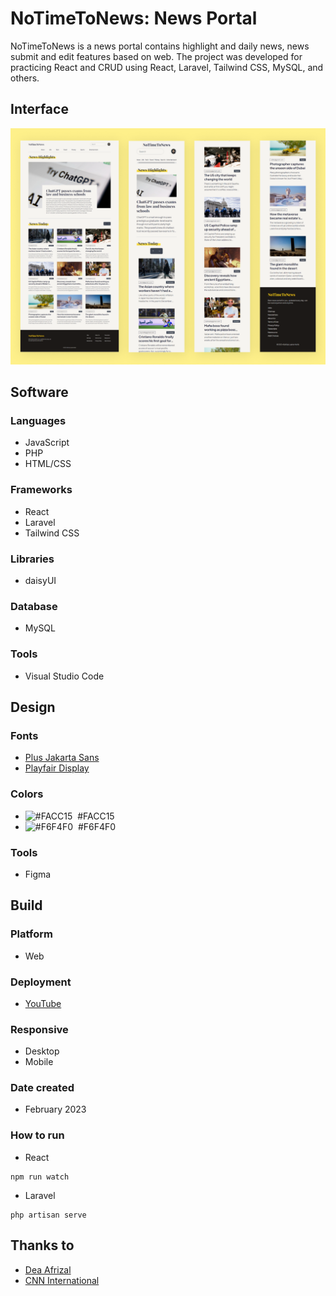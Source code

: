# NoTimeToNews: News Portal
NoTimeToNews is a news portal contains highlight and daily news, news submit and edit features based on web. The project was developed for practicing React and CRUD using React, Laravel, Tailwind CSS, MySQL, and others.

## Interface
![Interface](https://raw.githubusercontent.com/luqmanherifa/luqman-herifa-personal-portfolio-v2/main/public/works/notimetonews.png)

## Software
### Languages
  - JavaScript
  - PHP
  - HTML/CSS

### Frameworks
  - React
  - Laravel
  - Tailwind CSS

### Libraries
  - daisyUI

### Database
  - MySQL

### Tools
  - Visual Studio Code

## Design
### Fonts
  - [Plus Jakarta Sans](https://fonts.google.com/specimen/Plus+Jakarta+Sans)
  - [Playfair Display](https://fonts.google.com/specimen/Playfair+Display)

### Colors
  - ![#FACC15](https://placehold.co/20x20/FACC15/FACC15.png)  #FACC15
  - ![#F6F4F0](https://placehold.co/20x20/F6F4F0/F6F4F0.png)  #F6F4F0

### Tools
  - Figma

## Build
### Platform
  - Web

### Deployment
  - [YouTube](https://youtu.be/DtDKl8th9u8)

### Responsive
  - Desktop
  - Mobile

### Date created
  - February 2023

### How to run
  - React
```
npm run watch
```
  - Laravel
```
php artisan serve
```

## Thanks to
  - [Dea Afrizal](https://www.youtube.com/@deaafrizal)
  - [CNN International](https://edition.cnn.com)
